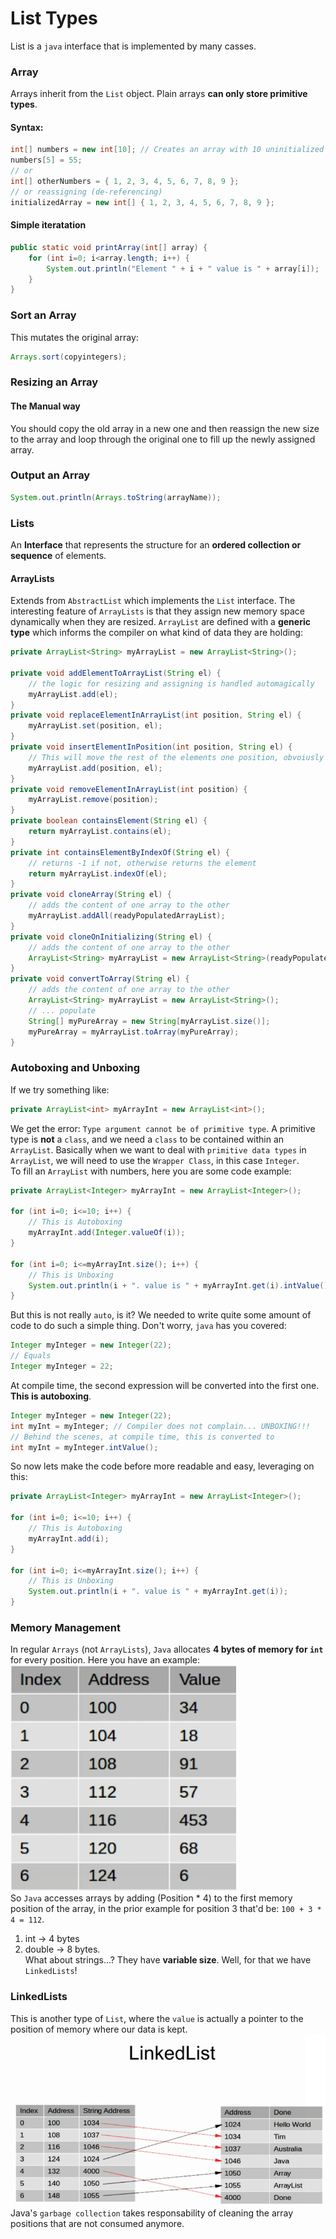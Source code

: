 # List Types

List is a `java` interface that is implemented by many casses.

### Array
Arrays inherit from the `List` object. Plain arrays **can only store primitive types**.

#### Syntax:
```java
int[] numbers = new int[10]; // Creates an array with 10 uninitialized positions
numbers[5] = 55;
// or
int[] otherNumbers = { 1, 2, 3, 4, 5, 6, 7, 8, 9 };
// or reassigning (de-referencing)
initializedArray = new int[] { 1, 2, 3, 4, 5, 6, 7, 8, 9 };
```

#### Simple iteratation
```java
public static void printArray(int[] array) {
	for (int i=0; i<array.length; i++) {
		System.out.println("Element " + i + " value is " + array[i]);
	}
}
```

### Sort an Array
This mutates the original array:
```java
Arrays.sort(copyintegers);
```

### Resizing an Array
#### The Manual way
You should copy the old array in a new one and then reassign the new size to the array and loop through the original one to fill up the newly assigned array.

### Output an Array
```java
System.out.println(Arrays.toString(arrayName));
```

### Lists
An **Interface** that represents the structure for an **ordered collection or sequence** of elements.

#### ArrayLists
Extends from `AbstractList` which implements the `List` interface. The interesting feature of `ArrayLists` is that they assign new memory space dynamically when they are resized. `ArrayList` are defined with a **generic type** which informs the compiler on what kind of data they are holding:
```java
private ArrayList<String> myArrayList = new ArrayList<String>();

private void addElementToArrayList(String el) {
	// the logic for resizing and assigning is handled automagically
	myArrayList.add(el);
}
private void replaceElementInArrayList(int position, String el) {
	myArrayList.set(position, el);
}
private void insertElementInPosition(int position, String el) {
	// This will move the rest of the elements one position, obvoiusly
	myArrayList.add(position, el);
}
private void removeElementInArrayList(int position) {
	myArrayList.remove(position);
}
private boolean containsElement(String el) {
	return myArrayList.contains(el);
}
private int containsElementByIndexOf(String el) {
	// returns -1 if not, otherwise returns the element
	return myArrayList.indexOf(el);
}
private void cloneArray(String el) {
	// adds the content of one array to the other
	myArrayList.addAll(readyPopulatedArrayList);
}
private void cloneOnInitializing(String el) {
	// adds the content of one array to the other
	ArrayList<String> myArrayList = new ArrayList<String>(readyPopulatedArrayList);
}
private void convertToArray(String el) {
	// adds the content of one array to the other
	ArrayList<String> myArrayList = new ArrayList<String>();
	// ... populate
	String[] myPureArray = new String[myArrayList.size()];
	myPureArray = myArrayList.toArray(myPureArray);
}
```

### Autoboxing and Unboxing
If we try something like:
```java
private ArrayList<int> myArrayInt = new ArrayList<int>();
```
We get the error: `Type argument cannot be of primitive type`. A primitive type is **not** a `class`, and we need a `class` to be contained within an `ArrayList`. Basically when we want to deal with `primitive data types` in `ArrayList`, we will need to use the `Wrapper Class`, in this case `Integer`.  
To fill an `ArrayList` with numbers, here you are some code example:  
```java
private ArrayList<Integer> myArrayInt = new ArrayList<Integer>();

for (int i=0; i<=10; i++) {
	// This is Autoboxing
	myArrayInt.add(Integer.valueOf(i));
}

for (int i=0; i<=myArrayInt.size(); i++) {
	// This is Unboxing
	System.out.println(i + ". value is " + myArrayInt.get(i).intValue());
}
```
But this is not really `auto`, is it? We needed to write quite some amount of code to do such a simple thing. Don't worry, `java` has you covered:
```java
Integer myInteger = new Integer(22);
// Equals
Integer myInteger = 22;
```
At compile time, the second expression will be converted into the first one. **This is autoboxing**.
```java
Integer myInteger = new Integer(22);
int myInt = myInteger; // Compiler does not complain... UNBOXING!!!
// Behind the scenes, at compile time, this is converted to
int myInt = myInteger.intValue();
```
So now lets make the code before more readable and easy, leveraging on this:
```java
private ArrayList<Integer> myArrayInt = new ArrayList<Integer>();

for (int i=0; i<=10; i++) {
	// This is Autoboxing
	myArrayInt.add(i);
}

for (int i=0; i<=myArrayInt.size(); i++) {
	// This is Unboxing
	System.out.println(i + ". value is " + myArrayInt.get(i));
}
```

### Memory Management
In regular `Arrays` (not `ArrayLists`), `Java` allocates **4 bytes of memory for `int`** for every position. Here you have an example:
![Memory Allocation](img/lists1.png)  
So `Java` accesses arrays by adding (Position * 4) to the first memory position of the array, in the prior example for position 3 that'd be: `100 + 3 * 4 = 112`.
1. int -> 4 bytes
1. double -> 8 bytes.  
What about strings...? They have **variable size**. Well, for that we have `LinkedLists`!

### LinkedLists
This is another type of `List`, where the `value` is actually a pointer to the position of memory where our data is kept.
![Memory Allocation](img/lists2.png)  
Java's `garbage collection` takes responsability of cleaning the array positions that are not consumed anymore.